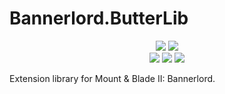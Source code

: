 # Bannerlord.ButterLib
<p align="center">
   <a href="https://www.nuget.org/packages/ Bannerlord.ButterLib" alt="NuGet Bannerlord.ButterLib">
   <img src="https://img.shields.io/nuget/v/Bannerlord.ButterLib.svg?label=NuGet%20Bannerlord.ButterLib&colorB=blue" /></a>
   <a href="https://www.nuget.org/packages/Bannerlord.ButterLib.Beta" alt="NuGet Bannerlord.ButterLib.Beta">
   <img src="https://img.shields.io/nuget/v/Bannerlord.ButterLib.Beta.svg?label=NuGet%20Bannerlord.ButterLib.Beta&colorB=blue" /></a>
   </br>
        <a href="https://www.nexusmods.com/mountandblade2bannerlord/mods/2018" alt="Nexus ButterLib">
        <img src="https://img.shields.io/badge/Nexus-ButterLib-yellow.svg" /></a>  
        <a href="https://www.nexusmods.com/mountandblade2bannerlord/mods/2018" alt="ButterLib">
        <img src="https://img.shields.io/endpoint?url=https%3A%2F%2Fnexusmods-version-pzk4e0ejol6j.runkit.sh%3FgameId%3Dmountandblade2bannerlord%26modId%3D2018" /></a>
        <a href="https://www.nexusmods.com/mountandblade2bannerlord/mods/2018" alt="Nexus ButterLib">
        <img src="https://img.shields.io/endpoint?url=https%3A%2F%2Fnexusmods-downloads-ayuqql60xfxb.runkit.sh%2F%3Ftype%3Dtotal%26gameId%3D3174%26modId%3D2018" /></a>
        </br>
</p>

Extension library for Mount & Blade II: Bannerlord.
